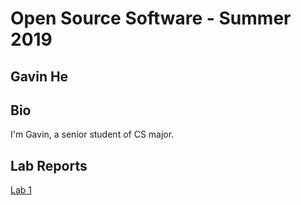 # Open Source Software - Summer 2019
## Gavin He

## Bio
I'm Gavin, a senior student of CS major.

## Lab Reports
[Lab 1](labs/lab-01/report.md)
